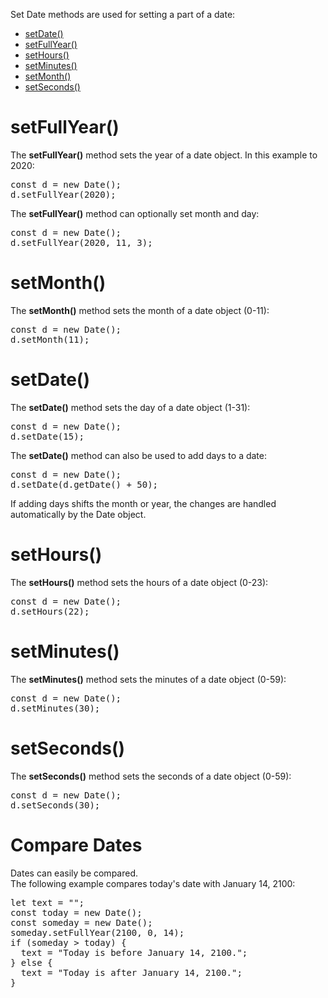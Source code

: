 Set Date methods are used for setting a part of a date:
<ul>
  <li><a href="#setDate">setDate()</a></li>
  <li><a href="#setFullYear">setFullYear()</a></li>
  <li><a href="#setHours">setHours()</a></li>
  <li><a href="#setMinutes">setMinutes()</a></li>
  <li><a href="#setMonth">setMonth()</a></li>
  <li><a href="#setSeconds">setSeconds()</a></li>
</ul>
<h1>setFullYear()</h1>
The <b>setFullYear()</b> method sets the year of a date object. In this example to 2020:
<pre>
const d = new Date();
d.setFullYear(2020);
</pre>
The <b>setFullYear()</b> method can optionally set month and day:
<pre>
const d = new Date();
d.setFullYear(2020, 11, 3);
</pre>
<h1>setMonth()</h1>
The <b>setMonth()</b> method sets the month of a date object (0-11):
<pre>
const d = new Date();
d.setMonth(11);
</pre>
<h1>setDate()</h1>
The <b>setDate()</b> method sets the day of a date object (1-31):
<pre>
const d = new Date();
d.setDate(15);
</pre>
The <b>setDate()</b> method can also be used to add days to a date:
<pre>
const d = new Date();
d.setDate(d.getDate() + 50);
</pre>
If adding days shifts the month or year, the changes are handled automatically by the Date object.
<h1>setHours()</h1>
The <b>setHours()</b> method sets the hours of a date object (0-23):
<pre>
const d = new Date();
d.setHours(22);
</pre>
<h1>setMinutes()</h1>
The <b>setMinutes()</b> method sets the minutes of a date object (0-59):
<pre>
const d = new Date();
d.setMinutes(30);
</pre>
<h1>setSeconds()</h1>
The <b>setSeconds()</b> method sets the seconds of a date object (0-59):
<pre>
const d = new Date();
d.setSeconds(30);
</pre>
<h1>Compare Dates</h1>
Dates can easily be compared.
<br>
The following example compares today's date with January 14, 2100:
<pre>
let text = "";
const today = new Date();
const someday = new Date();
someday.setFullYear(2100, 0, 14);
if (someday &gt; today) {
  text = "Today is before January 14, 2100.";
} else {
  text = "Today is after January 14, 2100.";
}
</pre>
